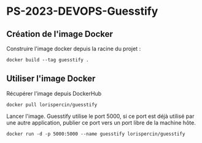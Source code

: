 # PS-2023-DEVOPS-Guesstify

## Création de l'image Docker

Construire l'image docker depuis la racine du projet :

`docker build --tag guesstify .`

## Utiliser l'image Docker

Récupérer l'image depuis DockerHub

`docker pull lorispercin/guesstify`

Lancer l'image. Guesstify utilise le port 5000, si ce port est déjà utilisé par une autre application, publier ce port vers un port libre de la machine hôte.

`docker run -d -p 5000:5000 --name guesstify lorispercin/guesstify`